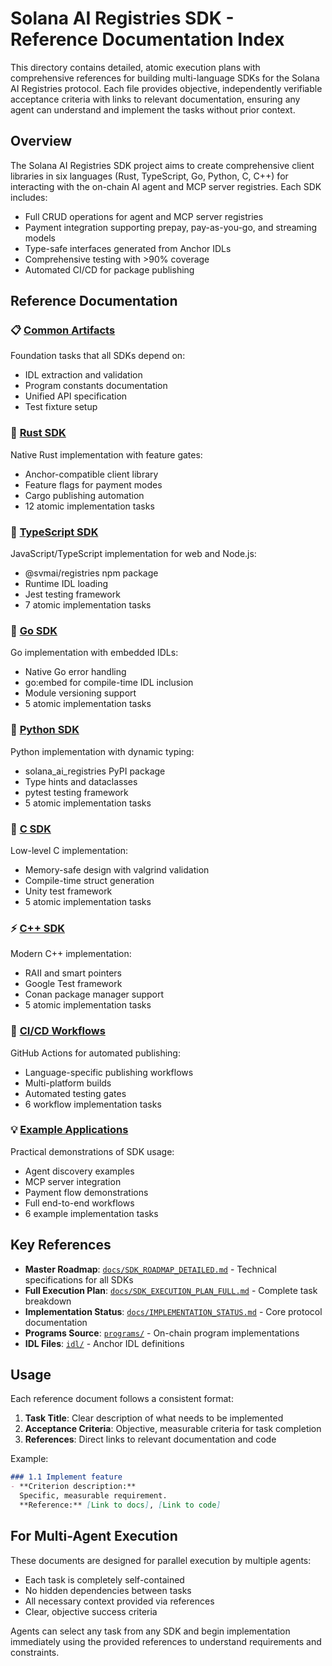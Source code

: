 # Solana AI Registries SDK - Reference Documentation Index

This directory contains detailed, atomic execution plans with comprehensive references for building multi-language SDKs for the Solana AI Registries protocol. Each file provides objective, independently verifiable acceptance criteria with links to relevant documentation, ensuring any agent can understand and implement the tasks without prior context.

## Overview

The Solana AI Registries SDK project aims to create comprehensive client libraries in six languages (Rust, TypeScript, Go, Python, C, C++) for interacting with the on-chain AI agent and MCP server registries. Each SDK includes:

- Full CRUD operations for agent and MCP server registries
- Payment integration supporting prepay, pay-as-you-go, and streaming models
- Type-safe interfaces generated from Anchor IDLs
- Comprehensive testing with >90% coverage
- Automated CI/CD for package publishing

## Reference Documentation

### 📋 [Common Artifacts](./common_artifacts_references.md)
Foundation tasks that all SDKs depend on:
- IDL extraction and validation
- Program constants documentation
- Unified API specification
- Test fixture setup

### 🦀 [Rust SDK](./rust_sdk_references.md)
Native Rust implementation with feature gates:
- Anchor-compatible client library
- Feature flags for payment modes
- Cargo publishing automation
- 12 atomic implementation tasks

### 📘 [TypeScript SDK](./typescript_sdk_references.md)
JavaScript/TypeScript implementation for web and Node.js:
- @svmai/registries npm package
- Runtime IDL loading
- Jest testing framework
- 7 atomic implementation tasks

### 🐹 [Go SDK](./go_sdk_references.md)
Go implementation with embedded IDLs:
- Native Go error handling
- go:embed for compile-time IDL inclusion
- Module versioning support
- 5 atomic implementation tasks

### 🐍 [Python SDK](./python_sdk_references.md)
Python implementation with dynamic typing:
- solana_ai_registries PyPI package
- Type hints and dataclasses
- pytest testing framework
- 5 atomic implementation tasks

### 🔧 [C SDK](./c_sdk_references.md)
Low-level C implementation:
- Memory-safe design with valgrind validation
- Compile-time struct generation
- Unity test framework
- 5 atomic implementation tasks

### ⚡ [C++ SDK](./cpp_sdk_references.md)
Modern C++ implementation:
- RAII and smart pointers
- Google Test framework
- Conan package manager support
- 5 atomic implementation tasks

### 🚀 [CI/CD Workflows](./cicd_references.md)
GitHub Actions for automated publishing:
- Language-specific publishing workflows
- Multi-platform builds
- Automated testing gates
- 6 workflow implementation tasks

### 💡 [Example Applications](./examples_references.md)
Practical demonstrations of SDK usage:
- Agent discovery examples
- MCP server integration
- Payment flow demonstrations
- Full end-to-end workflows
- 6 example implementation tasks

## Key References

- **Master Roadmap**: [`docs/SDK_ROADMAP_DETAILED.md`](../SDK_ROADMAP_DETAILED.md) - Technical specifications for all SDKs
- **Full Execution Plan**: [`docs/SDK_EXECUTION_PLAN_FULL.md`](../SDK_EXECUTION_PLAN_FULL.md) - Complete task breakdown
- **Implementation Status**: [`docs/IMPLEMENTATION_STATUS.md`](../IMPLEMENTATION_STATUS.md) - Core protocol documentation
- **Programs Source**: [`programs/`](../../programs/) - On-chain program implementations
- **IDL Files**: [`idl/`](../../idl/) - Anchor IDL definitions

## Usage

Each reference document follows a consistent format:

1. **Task Title**: Clear description of what needs to be implemented
2. **Acceptance Criteria**: Objective, measurable criteria for task completion
3. **References**: Direct links to relevant documentation and code

Example:
```markdown
### 1.1 Implement feature
- **Criterion description:**  
  Specific, measurable requirement.  
  **Reference:** [Link to docs], [Link to code]
```

## For Multi-Agent Execution

These documents are designed for parallel execution by multiple agents:
- Each task is completely self-contained
- No hidden dependencies between tasks
- All necessary context provided via references
- Clear, objective success criteria

Agents can select any task from any SDK and begin implementation immediately using the provided references to understand requirements and constraints.